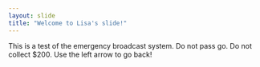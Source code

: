 ```yaml
---
layout: slide
title: "Welcome to Lisa's slide!"
---
```

This is a test of the emergency broadcast system.  Do not pass go.  Do not collect $200.
Use the left arrow to go back!
